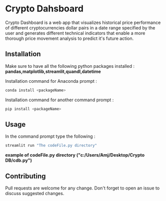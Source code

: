 # Crypto Dahsboard

Crypto Dashboard is a web app that visualizes historical price performance of different cryptocurrencies dollar pairs in a date range specified by the user and generates different technical indicators that enable a more thorough price movement analysis to predict it's future action.

## Installation

Make sure to have all the following python packages installed : **pandas,matplotlib,streamlit,quandl,datetime**

Installation command for Anaconda prompt :
```bash
conda install <packageName>
```

Installation command for another command prompt :
```bash
pip install <packageName>
```
## Usage

In the command prompt type the following :
```bash
streamlit run "The codeFile.py directory"
```
**example of codeFile.py directory ("c:/Users/Amj/Desktop/Crypto DB/cdb.py")**

## Contributing
Pull requests are welcome for any change.
Don't forget to open an issue to discuss suggested changes.